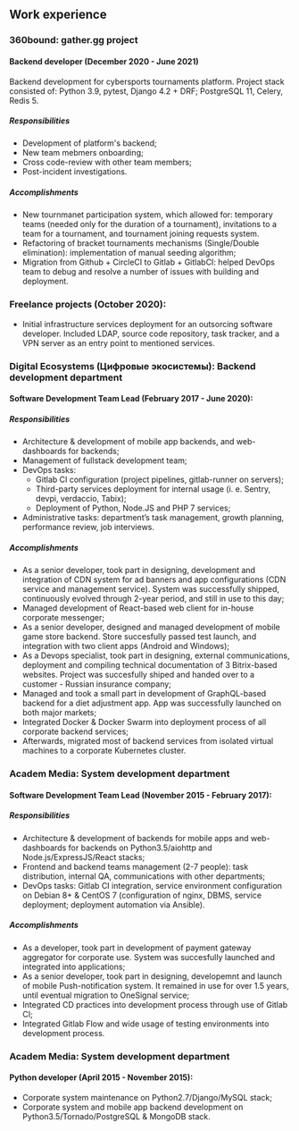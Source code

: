 ## Work experience

### 360bound: gather.gg project
#### Backend developer (December 2020 - June 2021)
Backend development for cybersports tournaments platform. Project stack consisted of: Python 3.9, pytest, Django 4.2 + DRF; PostgreSQL 11, Celery, Redis 5.
##### Responsibilities
* Development of platform's backend;
* New team mebmers onboarding;
* Cross code-review with other team members;
* Post-incident investigations.
##### Accomplishments
* New tournmanet participation system, which allowed for: temporary teams (needed only for the duration of a tournament), invitations to a team for a tournament, and tournament joining requests system.
* Refactoring of bracket tournaments mechanisms (Single/Double elimination): implementation of manual seeding algorithm;
* Migration from Github + CircleCI to Gitlab + GitlabCI: helped DevOps team to debug and resolve a number of issues with building and deployment.

### Freelance projects (October 2020):
* Initial infrastructure services deployment for an outsorcing software developer. Included LDAP, source code repository, task tracker, and a VPN server as an entry point to mentioned services.

### Digital Ecosystems (Цифровые экосистемы): Backend development department
#### Software Development Team Lead (February 2017 - June 2020):
##### Responsibilities
* Architecture & development of mobile app backends, and web-dashboards for backends;
* Management of fullstack development team;
* DevOps tasks:
  * Gitlab CI configuration (project pipelines, gitlab-runner on servers);
  * Third-party services deployment for internal usage (i. e. Sentry, devpi, verdaccio, Tabix);
  * Deployment of Python, Node.JS and PHP 7 services;
* Administrative tasks: department’s task management, growth planning, performance review, job interviews.
##### Accomplishments
* As a senior developer, took part in designing, development and integration of CDN system for ad banners and app configurations (CDN service and management service). System was successfully shipped, continuously evolved through 2-year period, and still in use to this day;
* Managed development of React-based web client for in-house corporate messenger;
* As a senior developer, designed and managed development of mobile game store backend. Store succesfully passed test launch, and integration with two client apps (Android and Windows);
* As a Devops specialist, took part in designing, external communications, deployment and compiling technical documentation of 3 Bitrix-based websites. Project was succesfully shiped and handed over to a customer - Russian insurance company;
* Managed and took a small part in development of GraphQL-based backend for a diet adjustment app. App was successfully launched on both major markets;
* Integrated Docker & Docker Swarm into deployment process of all corporate backend services;
* Afterwards, migrated most of backend services from isolated virtual machines to a corporate Kubernetes cluster.
### Academ Media: System development department
#### Software Development Team Lead (November 2015 - February 2017):
##### Responsibilities
* Architecture & development of backends for mobile apps and web-dashboards for backends on Python3.5/aiohttp and Node.js/ExpressJS/React stacks;
* Frontend and backend teams management (2-7 people): task distribution, internal QA, communications with other departments;
* DevOps tasks: Gitlab CI integration, service environment configuration on Debian 8+ & CentOS 7 (configuration of nginx, DBMS, service deployment; deployment automation via Ansible).
##### Accomplishments
* As a developer, took part in development of payment gateway aggregator for corporate use. System was succesfully launched and integrated into applications;
* As a senior developer, took part in designing, developemnt and launch of mobile Push-notification system. It remained in use for over 1.5 years, until eventual migration to OneSignal service;
* Integrated CD practices into development process through use of Gitlab CI;
* Integrated Gitlab Flow and wide usage of testing environments into development process.  
### Academ Media: System development department
#### Python developer (April 2015 - November 2015):
* Corporate system maintenance on Python2.7/Django/MySQL stack;
* Corporate system and mobile app backend development on Python3.5/Tornado/PostgreSQL & MongoDB stack. 